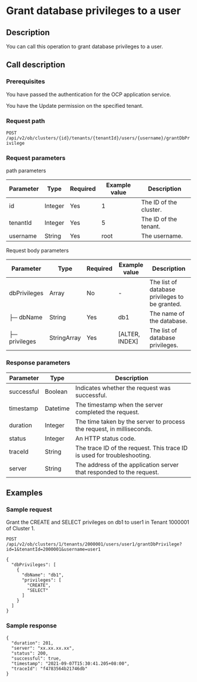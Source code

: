 Grant database privileges to a user 
========================================================



Description 
--------------------------------

You can call this operation to grant database privileges to a user.

Call description 
-------------------------------------

### Prerequisites 

You have passed the authentication for the OCP application service. 

You have the Update permission on the specified tenant.

### Request path 

`POST /api/v2/ob/clusters/{id}/tenants/{tenantId}/users/{username}/grantDbPrivilege`

### Request parameters 

path parameters


| Parameter |  Type   | Required | Example value |      Description       |
|-----------|---------|----------|---------------|------------------------|
| id        | Integer | Yes      | 1             | The ID of the cluster. |
| tenantId  | Integer | Yes      | 5             | The ID of the tenant.  |
| username  | String  | Yes      | root          | The username.          |



Request body parameters


|   Parameter   |    Type     | Required |  Example value   |                  Description                   |
|---------------|-------------|----------|------------------|------------------------------------------------|
| dbPrivileges  | Array       | No       | -                | The list of database privileges to be granted. |
| ├─ dbName     | String      | Yes      | db1              | The name of the database.                      |
| ├─ privileges | StringArray | Yes      | \[ALTER, INDEX\] | The list of database privileges.               |



### Response parameters 



| Parameter  |   Type   |                               Description                               |
|------------|----------|-------------------------------------------------------------------------|
| successful | Boolean  | Indicates whether the request was successful.                           |
| timestamp  | Datetime | The timestamp when the server completed the request.                    |
| duration   | Integer  | The time taken by the server to process the request, in milliseconds.   |
| status     | Integer  | An HTTP status code.                                                    |
| traceId    | String   | The trace ID of the request. This trace ID is used for troubleshooting. |
| server     | String   | The address of the application server that responded to the request.    |



Examples 
-----------------------------

### Sample request 

Grant the CREATE and SELECT privileges on db1 to user1 in Tenant 1000001 of Cluster 1. 

`POST /api/v2/ob/clusters/1/tenants/2000001/users/user1/grantDbPrivilege?id=1&tenantId=2000001&username=user1`

```unknow
{
  "dbPrivileges": [
    {
      "dbName": "db1",
      "privileges": [
        "CREATE",
        "SELECT"
      ]
    }
  ]
}
```



### Sample response 

```unknow
{
  "duration": 201,
  "server": "xx.xx.xx.xx",
  "status": 200,
  "successful": true,
  "timestamp": "2021-09-07T15:30:41.205+08:00",
  "traceId": "f4783564b21746db"
}
```



